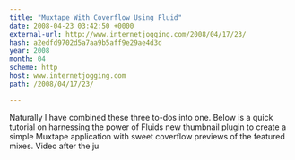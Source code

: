 ```yaml
---
title: "Muxtape With Coverflow Using Fluid"
date: 2008-04-23 03:42:50 +0000
external-url: http://www.internetjogging.com/2008/04/17/23/
hash: a2edfd9702d5a7aa9b5aff9e29ae4d3d
year: 2008
month: 04
scheme: http
host: www.internetjogging.com
path: /2008/04/17/23/

---
```


Naturally I have combined these three to-dos into one. Below is a quick tutorial on harnessing the power of Fluids new thumbnail plugin to create a simple Muxtape application with sweet coverflow previews of the featured mixes. Video after the ju
